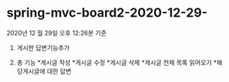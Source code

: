 # spring-mvc-board2-2020-12-29-

2020년 12 월 29일 오후 12:26분 기준

1) 게시판 답변기능추가

2) 총 기능
*게시글 작성
*게시글 수정
*게시글 삭제
*게시글 전체 목록 읽어오기
*해당게시글에 대한 답변 
